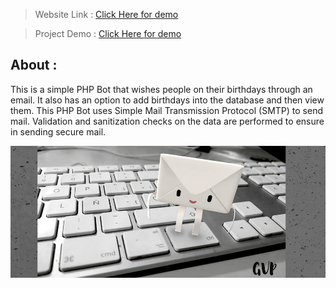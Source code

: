 > Website Link :
[Click Here for demo](http://birthday-reminder.infinityfreeapp.com/)

> Project Demo : 
[Click Here for demo](https://www.youtube.com/watch?v=bf9LT4MTAHs)

## About :
This is a simple PHP Bot that wishes people on their birthdays through an email. It also has an option to add birthdays into the database and then view them. 
This PHP Bot uses Simple Mail Transmission Protocol (SMTP) to send mail. Validation and sanitization checks on the data are performed to ensure in sending secure mail.

![](./bg.png)
